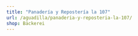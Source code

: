 ```yaml
---
title: "Panadería y Repostería la 107"
url: /aguadilla/panaderia-y-reposteria-la-107/
shop: Bäckerei
---
```

